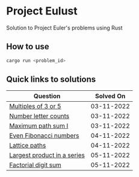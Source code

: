 # Project Eulust

Solution to Project Euler's problems using Rust

## How to use

```bash
cargo run <problem_id>
```

## Quick links to solutions

| Question                                                                                                                           | Solved On   |
| ---------------------------------------------------------------------------------------------------------------------------------- | ----------- |
| [Multiples of 3 or 5](https://github.com/nighostchris/project-eulust/blob/master/src/solution/p1.rs)                               | 03-11-2022  |
| [Number letter counts](https://github.com/nighostchris/project-eulust/blob/master/src/solution/p17.rs)                             | 03-11-2022  |
| [Maximum path sum I](https://github.com/nighostchris/project-eulust/blob/master/src/solution/p18.rs)                               | 03-11-2022  |
| [Even Fibonacci numbers](https://github.com/nighostchris/project-eulust/blob/master/src/solution/p2.rs)                            | 04-11-2022  |
| [Lattice paths](https://github.com/nighostchris/project-eulust/blob/master/src/solution/p15.rs)                                    | 04-11-2022  |
| [Largest product in a series](https://github.com/nighostchris/project-eulust/blob/master/src/solution/p8.rs)                       | 05-11-2022  |
| [Factorial digit sum](https://github.com/nighostchris/project-eulust/blob/master/src/solution/p20.rs)                              | 05-11-2022  |
